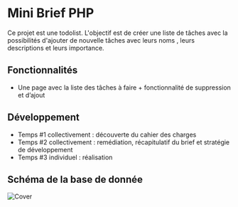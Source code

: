 # Mini Brief PHP

Ce projet est une todolist. L'objectif est de créer une liste de tâches avec la possibilités d'ajouter de nouvelle tâches avec leurs noms , leurs descriptions et leurs importance.

## Fonctionnalités

- Une page avec la liste des tâches à faire + fonctionnalité de suppression et d’ajout

## Développement

- Temps #1 collectivement : découverte du cahier des charges
- Temps #2 collectivement : remédiation, récapitulatif du brief et stratégie de développement
- Temps #3 individuel : réalisation

## Schéma de la base de donnée 

![Cover](./sch%C3%A9ma%20BDD/mdp_mini_brief.png)


